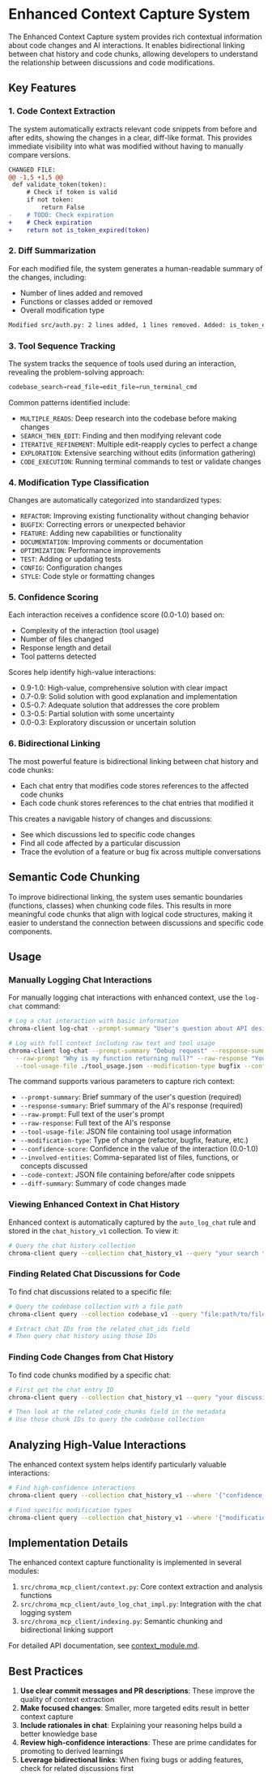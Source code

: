 # Enhanced Context Capture System

The Enhanced Context Capture system provides rich contextual information about code changes and AI interactions. It enables bidirectional linking between chat history and code chunks, allowing developers to understand the relationship between discussions and code modifications.

## Key Features

### 1. Code Context Extraction

The system automatically extracts relevant code snippets from before and after edits, showing the changes in a clear, diff-like format. This provides immediate visibility into what was modified without having to manually compare versions.

```diff
CHANGED FILE:
@@ -1,5 +1,5 @@
 def validate_token(token):
     # Check if token is valid
     if not token:
         return False
-    # TODO: Check expiration
+    # Check expiration
+    return not is_token_expired(token)
```

### 2. Diff Summarization

For each modified file, the system generates a human-readable summary of the changes, including:

- Number of lines added and removed
- Functions or classes added or removed
- Overall modification type

```bash
Modified src/auth.py: 2 lines added, 1 lines removed. Added: is_token_expired function
```

### 3. Tool Sequence Tracking

The system tracks the sequence of tools used during an interaction, revealing the problem-solving approach:

```bash
codebase_search→read_file→edit_file→run_terminal_cmd
```

Common patterns identified include:

- `MULTIPLE_READS`: Deep research into the codebase before making changes
- `SEARCH_THEN_EDIT`: Finding and then modifying relevant code
- `ITERATIVE_REFINEMENT`: Multiple edit-reapply cycles to perfect a change
- `EXPLORATION`: Extensive searching without edits (information gathering)
- `CODE_EXECUTION`: Running terminal commands to test or validate changes

### 4. Modification Type Classification

Changes are automatically categorized into standardized types:

- `REFACTOR`: Improving existing functionality without changing behavior
- `BUGFIX`: Correcting errors or unexpected behavior
- `FEATURE`: Adding new capabilities or functionality
- `DOCUMENTATION`: Improving comments or documentation
- `OPTIMIZATION`: Performance improvements
- `TEST`: Adding or updating tests
- `CONFIG`: Configuration changes
- `STYLE`: Code style or formatting changes

### 5. Confidence Scoring

Each interaction receives a confidence score (0.0-1.0) based on:

- Complexity of the interaction (tool usage)
- Number of files changed
- Response length and detail
- Tool patterns detected

Scores help identify high-value interactions:

- 0.9-1.0: High-value, comprehensive solution with clear impact
- 0.7-0.9: Solid solution with good explanation and implementation
- 0.5-0.7: Adequate solution that addresses the core problem
- 0.3-0.5: Partial solution with some uncertainty
- 0.0-0.3: Exploratory discussion or uncertain solution

### 6. Bidirectional Linking

The most powerful feature is bidirectional linking between chat history and code chunks:

- Each chat entry that modifies code stores references to the affected code chunks
- Each code chunk stores references to the chat entries that modified it

This creates a navigable history of changes and discussions:

- See which discussions led to specific code changes
- Find all code affected by a particular discussion
- Trace the evolution of a feature or bug fix across multiple conversations

## Semantic Code Chunking

To improve bidirectional linking, the system uses semantic boundaries (functions, classes) when chunking code files. This results in more meaningful code chunks that align with logical code structures, making it easier to understand the connection between discussions and specific code components.

## Usage

### Manually Logging Chat Interactions

For manually logging chat interactions with enhanced context, use the `log-chat` command:

```bash
# Log a chat interaction with basic information
chroma-client log-chat --prompt-summary "User's question about API design" --response-summary "Explanation of REST principles"

# Log with full context including raw text and tool usage
chroma-client log-chat --prompt-summary "Debug request" --response-summary "Fixed null pointer" \
  --raw-prompt "Why is my function returning null?" --raw-response "You need to initialize the variable" \
  --tool-usage-file ./tool_usage.json --modification-type bugfix --confidence-score 0.85
```

The command supports various parameters to capture rich context:

- `--prompt-summary`: Brief summary of the user's question (required)
- `--response-summary`: Brief summary of the AI's response (required)
- `--raw-prompt`: Full text of the user's prompt
- `--raw-response`: Full text of the AI's response
- `--tool-usage-file`: JSON file containing tool usage information
- `--modification-type`: Type of change (refactor, bugfix, feature, etc.)
- `--confidence-score`: Confidence in the value of the interaction (0.0-1.0)
- `--involved-entities`: Comma-separated list of files, functions, or concepts discussed
- `--code-context`: JSON file containing before/after code snippets
- `--diff-summary`: Summary of code changes made

### Viewing Enhanced Context in Chat History

Enhanced context is automatically captured by the `auto_log_chat` rule and stored in the `chat_history_v1` collection. To view it:

```bash
# Query the chat history collection
chroma-client query --collection chat_history_v1 --query "your search term"
```

### Finding Related Chat Discussions for Code

To find chat discussions related to a specific file:

```bash
# Query the codebase collection with a file path
chroma-client query --collection codebase_v1 --query "file:path/to/file.py"

# Extract chat IDs from the related_chat_ids field
# Then query chat history using those IDs
```

### Finding Code Changes from Chat History

To find code chunks modified by a specific chat:

```bash
# First get the chat entry ID
chroma-client query --collection chat_history_v1 --query "your discussion topic"

# Then look at the related_code_chunks field in the metadata
# Use those chunk IDs to query the codebase collection
```

## Analyzing High-Value Interactions

The enhanced context system helps identify particularly valuable interactions:

```bash
# Find high-confidence interactions
chroma-client query --collection chat_history_v1 --where '{"confidence_score": {"$gt": 0.8}}'

# Find specific modification types
chroma-client query --collection chat_history_v1 --where '{"modification_type": "feature"}'
```

## Implementation Details

The enhanced context capture functionality is implemented in several modules:

1. `src/chroma_mcp_client/context.py`: Core context extraction and analysis functions
2. `src/chroma_mcp_client/auto_log_chat_impl.py`: Integration with the chat logging system
3. `src/chroma_mcp_client/indexing.py`: Semantic chunking and bidirectional linking support

For detailed API documentation, see [context_module.md](./context_module.md).

## Best Practices

1. **Use clear commit messages and PR descriptions**: These improve the quality of context extraction
2. **Make focused changes**: Smaller, more targeted edits result in better context capture
3. **Include rationales in chat**: Explaining your reasoning helps build a better knowledge base
4. **Review high-confidence interactions**: These are prime candidates for promoting to derived learnings
5. **Leverage bidirectional links**: When fixing bugs or adding features, check for related discussions first
